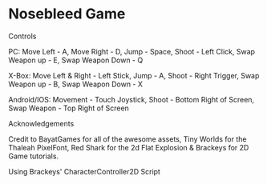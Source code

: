 # Nosebleed Game

Controls

PC:
Move Left - A,
Move Right - D,
Jump - Space,
Shoot - Left Click,
Swap Weapon up - E,
Swap Weapon Down - Q

X-Box:
Move Left & Right - Left Stick,
Jump - A,
Shoot - Right Trigger,
Swap Weapon up - B,
Swap Weapon Down - X

Android/IOS:
Movement - Touch Joystick,
Shoot - Bottom Right of Screen,
Swap Weapon - Top Right of Screen

Acknowledgements

Credit to BayatGames for all of the awesome assets, Tiny Worlds for the Thaleah PixelFont, Red Shark for the 2d Flat Explosion & Brackeys for 2D Game tutorials.

Using Brackeys' CharacterController2D Script
